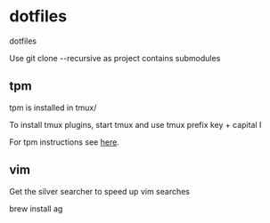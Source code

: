 # dotfiles

dotfiles

Use git clone --recursive as project contains submodules

## tpm

tpm is installed in tmux/

To install tmux plugins, start tmux and use tmux prefix key + capital I

For tpm instructions see [here](https://github.com/tmux-plugins/tpm).

## vim

Get the silver searcher to speed up vim searches

brew install ag
